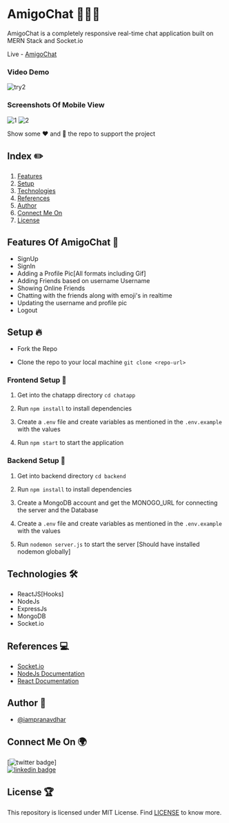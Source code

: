 # AmigoChat 👨🏻‍💻

AmigoChat is a completely responsive real-time chat application built on MERN Stack and Socket.io

Live - [AmigoChat](https://naughty-dubinsky-9a9ca1.netlify.app/) <br/>

### Video Demo

![try2](https://user-images.githubusercontent.com/73348574/126811719-beac6a7d-8084-4a7d-8e2d-9978889caaf1.gif)

### Screenshots Of Mobile View

![1](https://user-images.githubusercontent.com/73348574/126811022-28b1e572-0bbd-40ed-a423-dca4bb57c4d6.png)
![2](https://user-images.githubusercontent.com/73348574/126811028-de3f3169-e4b9-4013-9e31-6e64fb0b6713.png)

Show some ❤️ and 🌟 the repo to support the project

## Index ✏️

1. [Features](#features-of-amigoChat-🚀)
2. [Setup](#setup-🔥)
3. [Technologies](#technologies-🛠)
4. [References](#references-💻)
5. [Author](#author-📝)
6. [Connect Me On](#connect-me-on-🌍)
7. [License](#license-🏆)

## Features Of AmigoChat 🚀

- SignUp
- SignIn
- Adding a Profile Pic[All formats including Gif]
- Adding Friends based on username Username
- Showing Online Friends
- Chatting with the friends along with emoji's in realtime
- Updating the username and profile pic
- Logout

## Setup 🔥

- Fork the Repo

- Clone the repo to your local machine
  `git clone <repo-url>`

### Frontend Setup 🍧

1. Get into the chatapp directory
   `cd chatapp`

2. Run `npm install` to install dependencies

3. Create a `.env` file and create variables as mentioned in the `.env.example` with the values

4. Run `npm start` to start the application

### Backend Setup 🍿

1. Get into backend directory `cd backend`

2. Run `npm install` to install dependencies

3. Create a MongoDB account and get the MONOGO_URL for connecting the server and the Database

4. Create a `.env` file and create variables as mentioned in the `.env.example` with the values

5. Run `nodemon server.js` to start the server [Should have installed nodemon globally]

## Technologies 🛠

- ReactJS[Hooks]
- NodeJs
- ExpressJs
- MongoDB
- Socket.io

## References 💻

- [Socket.io](https://socket.io/)
- [NodeJs Documentation](https://nodejs.org/en/docs/)
- [React Documentation](https://reactjs.org/docs/getting-started.html)

## Author 📝

- [@iampranavdhar](https://www.github.com/iampranavdhar)

## Connect Me On 🌍

[![twitter badge](https://img.shields.io/badge/twitter-Saksham-0077b5?style=social&logo=twitter)]<br/>
[![linkedin badge](https://img.shields.io/badge/linkedin-Saksham-0077b5?style=social&logo=linkedin)](https://www.linkedin.com/in/saksham-gaur-025102196/)

## License 🏆

This repository is licensed under MIT License. Find [LICENSE](LICENSE) to know more.
